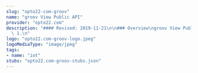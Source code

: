 ```yaml
---
slug: "opto22-com-groov"
name: "groov View Public API"
provider: "opto22.com"
description: "#### Revised: 2019-11-21\n\n### Overview\ngroov View Public API revision\
  \ 1.\n"
logo: "opto22.com-groov-logo.jpeg"
logoMediaType: "image/jpeg"
tags:
- name: "iot"
stubs: "opto22.com-groov-stubs.json"
---
```

